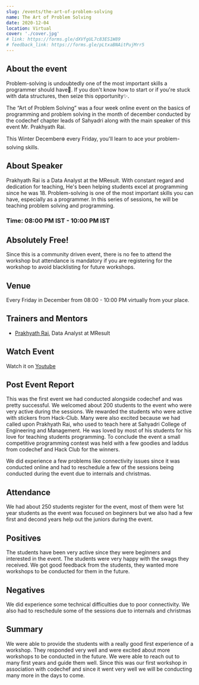```yaml
---
slug: /events/the-art-of-problem-solving
name: The Art of Problem Solving
date: 2020-12-04
location: Virtual
cover: './cover.jpg'
# link: https://forms.gle/dXVfgUL7c83ES1W89
# feedback_link: https://forms.gle/pLtxaBNAitPujMrr5
---
```


## About the event
Problem-solving is undoubtedly one of the most important skills a programmer should have🦾. If you don't know how to start or if you're stuck with data structures, then seize this opportunity✨. 

The “Art of Problem Solving” was a four week online event on the basics of programming and problem solving in the month of december conducted by the codechef chapter leads of Sahyadri along with the main speaker of this event Mr. Prakhyath Rai.


This Winter December❄️ every Friday, you'll learn to ace your problem-solving skills.

## About Speaker
Prakhyath Rai is a Data Analyst at the MResult. With constant regard and dedication for teaching, He's been helping students excel at programming since he was 18. Problem-solving is one of the most important skills you can have, especially as a programmer. In this series of sessions, he will be teaching problem solving and programming. 

### Time: 08:00 PM IST - 10:00 PM IST

## Absolutely Free!
Since this is a community driven event, there is no fee to attend the workshop but attendance is mandatory if you are registering for the workshop to avoid blacklisting for future workshops.

## Venue
Every Friday in December from 08:00 - 10:00 PM virtually from your place.

## Trainers and Mentors
- [Prakhyath Rai](https://www.linkedin.com/in/prakhyath-rai-7b93a67b/), Data Analyst at MResult

## Watch Event
Watch it on [Youtube](https://youtube.com/playlist?list=PLGZOWKOb1z1OdxHWbc7n-0oGvaEFe7CRf)
## Post Event Report
This was the first event we had conducted alongside codechef and was pretty successful. We welcomed about 200 students to the event who were very active during the sessions. We rewarded the students who were active with stickers from Hack-Club. Many were also excited because we had called upon Prakhyath Rai, who used to teach here at Sahyadri College of Engineering and Management. He was loved by most of his students for his love for teaching students programming.
To conclude the event a small competitive programming contest was held with a few goodies and laddus from codechef and Hack Club for the winners.

We did experience a few problems like connectivity issues since it was conducted online and had to reschedule a few of the sessions being conducted during the event due to internals and christmas.

## Attendance
We had about 250 students register for the event, most of them were 1st year students as the event was focused on beginners but we also had a few first and decond years help out the juniors during the event.

## Positives
The students have been very active since they were beginners and interested in the event. 
The students were very happy with the swags they received.
We got good feedback from the students, they wanted more workshops to be conducted for them in the future.

## Negatives
We did experience some technical difficulties due to poor connectivity.
We also had to reschedule some of the sessions due to internals and christmas

## Summary
We were able to provide the students with a really good first experience of a workshop. They responded very well and were excited about more workshops to be conducted in the future. We were able to reach out to many first years and guide them well. Since this was our first workshop in association with codechef and since it went very well we will be conducting many more in the days to come.
